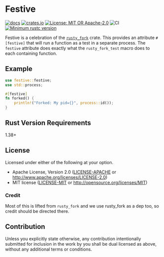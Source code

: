 # Festive

[![docs](https://docs.rs/festive/badge.svg)](https://docs.rs/festive)
[![crates.io](https://img.shields.io/crates/v/festive.svg)](https://crates.io/crates/festive)
[![License: MIT OR Apache-2.0](https://img.shields.io/crates/l/clippy.svg)](#license)
![CI](https://github.com/estk/festive/workflows/CI/badge.svg)
[![Minimum rustc version](https://img.shields.io/badge/rustc-1.38+-green.svg)](https://github.com/estk/festive#rust-version-requirements)

Festive is a celebration of the [`rusty_fork`](https://crates.io/crates/rusty-fork) crate. This provides an attribute `#[festive]` that will run a function as a test in a separate process. The `festive` attribute does exactly what the `rusty_fork_test` macro does to each containing function.

## Example

```rust
use festive::festive;
use std::process;

#[festive]
fn forked() {
    println!("Forked: My pid={}", process::id());
}
```

## Rust Version Requirements

1.38+

## License

Licensed under either of the following at your option.

- Apache License, Version 2.0 ([LICENSE-APACHE](LICENSE-APACHE) or http://www.apache.org/licenses/LICENSE-2.0)
- MIT license ([LICENSE-MIT](LICENSE-MIT) or http://opensource.org/licenses/MIT)

### Credit

Most of this is lifted from `rusty_fork` and we use rusty_fork as a dep too, so credit should be directed there.

## Contribution

Unless you explicitly state otherwise, any contribution intentionally submitted
for inclusion in the work by you shall be dual licensed as above, without any
additional terms or conditions.
